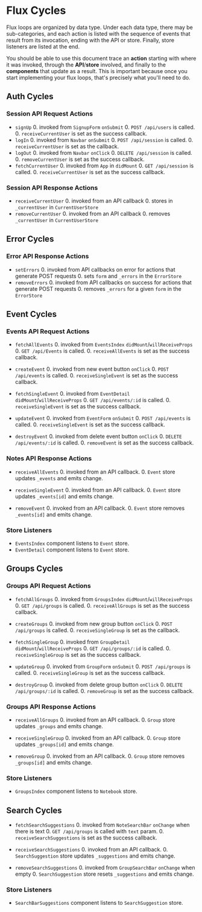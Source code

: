 # Flux Cycles

Flux loops are organized by data type. Under each data type, there may
be sub-categories, and each action is listed with the sequence of events
that result from its invocation, ending with the API or store. Finally,
store listeners are listed at the end.

You should be able to use this document trace an **action** starting
with where it was invoked, through the **API**/**store** involved, and
finally to the **components** that update as a result. This is important
because once you start implementing your flux loops, that's precisely
what you'll need to do.

## Auth Cycles

### Session API Request Actions

* `signUp`
  0. invoked from `SignupForm` `onSubmit`
  0. `POST /api/users` is called.
  0. `receiveCurrentUser` is set as the success callback.
* `logIn`
  0. invoked from `Navbar` `onSubmit`
  0. `POST /api/session` is called.
  0. `receiveCurrentUser` is set as the callback.
* `logOut`
  0. invoked from `Navbar` `onClick`
  0. `DELETE /api/session` is called.
  0. `removeCurrentUser` is set as the success callback.
* `fetchCurrentUser`
  0. invoked from `App` in `didMount`
  0. `GET /api/session` is called.
  0. `receiveCurrentUser` is set as the success callback.

### Session API Response Actions

* `receiveCurrentUser`
  0. invoked from an API callback
  0. stores in `_currentUser` in `CurrentUserStore`
* `removeCurrentUser`
  0. invoked from an API callback
  0. removes `_currentUser` in `CurrentUserStore`

## Error Cycles

### Error API Response Actions
* `setErrors`
  0. invoked from API callbacks on error for actions that generate POST requests
  0. sets `form` and `_errors` in the `ErrorStore`
* `removeErrors`
  0. invoked from API callbacks on success for actions that generate POST requests
  0. removes `_errors` for a given `form` in the `ErrorStore`

## Event Cycles

### Events API Request Actions

* `fetchAllEvents`
  0. invoked from `EventsIndex` `didMount`/`willReceiveProps`
  0. `GET /api/Events` is called.
  0. `receiveAllEvents` is set as the success callback.

* `createEvent`
  0. invoked from new event button `onClick`
  0. `POST /api/events` is called.
  0. `receiveSingleEvent` is set as the success callback.

* `fetchSingleEvent`
  0. invoked from `EventDetail` `didMount`/`willReceiveProps`
  0. `GET /api/events/:id` is called.
  0. `receiveSingleEvent` is set as the success callback.

* `updateEvent`
  0. invoked from `EventForm` `onSubmit`
  0. `POST /api/events` is called.
  0. `receiveSingleEvent` is set as the success callback.

* `destroyEvent`
  0. invoked from delete event button `onClick`
  0. `DELETE /api/events/:id` is called.
  0. `removeEvent` is set as the success callback.

### Notes API Response Actions

* `receiveAllEvents`
  0. invoked from an API callback.
  0. `Event` store updates `_events` and emits change.

* `receiveSingleEvent`
  0. invoked from an API callback.
  0. `Event` store updates `_events[id]` and emits change.

* `removeEvent`
  0. invoked from an API callback.
  0. `Event` store removes `_events[id]` and emits change.

### Store Listeners

* `EventsIndex` component listens to `Event` store.
* `EventDetail` component listens to `Event` store.


## Groups Cycles

### Groups API Request Actions

* `fetchAllGroups`
  0. invoked from `GroupsIndex` `didMount`/`willReceiveProps`
  0. `GET /api/groups` is called.
  0. `receiveAllGroups` is set as the success callback.

* `createGroups`
  0. invoked from new group button `onClick`
  0. `POST /api/groups` is called.
  0. `receiveSingleGroup` is set as the callback.

* `fetchSingleGroup`
  0. invoked from `GroupDetail` `didMount`/`willReceiveProps`
  0. `GET /api/groups/:id` is called.
  0. `receiveSingleGroup` is set as the success callback.

* `updateGroup`
  0. invoked from `GroupForm` `onSubmit`
  0. `POST /api/groups` is called.
  0. `receiveSingleGroup` is set as the success callback.

* `destroyGroup`
  0. invoked from delete group button `onClick`
  0. `DELETE /api/groups/:id` is called.
  0. `removeGroup` is set as the success callback.

### Groups API Response Actions

* `receiveAllGroups`
  0. invoked from an API callback.
  0. `Group` store updates `_groups` and emits change.

* `receiveSingleGroup`
  0. invoked from an API callback.
  0. `Group` store updates `_groups[id]` and emits change.

* `removeGroup`
  0. invoked from an API callback.
  0. `Group` store removes `_groups[id]` and emits change.

### Store Listeners

* `GroupsIndex` component listens to `Notebook` store.


## Search Cycles

* `fetchSearchSuggestions`
  0. invoked from `NoteSearchBar` `onChange` when there is text
  0. `GET /api/groups` is called with `text` param.
  0. `receiveSearchSuggestions` is set as the success callback.

* `receiveSearchSuggestions`
  0. invoked from an API callback.
  0. `SearchSuggestion` store updates `_suggestions` and emits change.

* `removeSearchSuggestions`
  0. invoked from `GroupSearchBar` `onChange` when empty
  0. `SearchSuggestion` store resets `_suggestions` and emits change.

### Store Listeners

* `SearchBarSuggestions` component listens to `SearchSuggestion` store.
